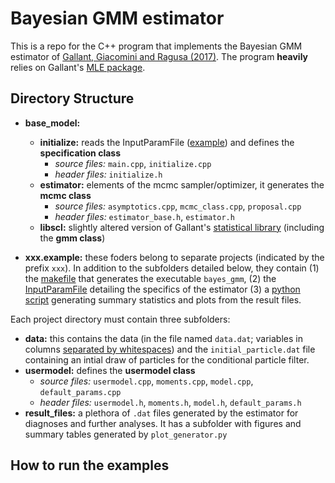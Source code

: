 # Bayesian GMM estimator


This is a repo for the C++ program that implements the Bayesian GMM estimator of [Gallant, Giacomini and Ragusa (2017)](https://www.aronaldg.org/papers/bliml.pdf). The program **heavily** relies on Gallant's [MLE package](https://www.aronaldg.org/webfiles/mle/).


## Directory Structure

* **base_model:**
  * **initialize:** reads the InputParamFile ([example](https://github.com/szokeb87/bayes_gmm/blob/master/sv_example/svsim.param.000)) and defines the **specification class**
     * *source files:* `main.cpp`, `initialize.cpp` 
     * *header files:* `initialize.h` 
  * **estimator:** elements of the mcmc sampler/optimizer, it generates the **mcmc class**
     * *source files:* `asymptotics.cpp`, `mcmc_class.cpp`, `proposal.cpp` 
     * *header files:* `estimator_base.h`, `estimator.h` 
  * **libscl:** slightly altered version of Gallant's [statistical library](https://www.aronaldg.org/webfiles/libscl) (including the **gmm class**) 

* **xxx.example:** these foders belong to separate projects (indicated by the prefix `xxx`). In addition to the subfolders detailed below, they contain (1) the [makefile](https://github.com/szokeb87/bayes_gmm/blob/master/sv_example/makefile) that generates the executable `bayes_gmm`, (2) the [InputParamFile](https://github.com/szokeb87/bayes_gmm/blob/master/sv_example/svsim.param.000) detailing the specifics of the estimator (3) a [python script](https://github.com/szokeb87/bayes_gmm/blob/master/sv_example/plot_generator.py) generating summary statistics and plots from the result files. 

Each project directory must contain three subfolders: 
  * **data:** this contains the data (in the file named `data.dat`; variables in columns [separated by whitespaces](https://github.com/szokeb87/bayes_gmm/blob/master/sv_example/data/data.dat)) and the `initial_particle.dat` file containing an intial draw of particles for the conditional particle filter.
  * **usermodel:** defines the **usermodel class**
     * *source files:* `usermodel.cpp`, `moments.cpp`, `model.cpp`, `default_params.cpp` 
     * *header files:* `usermodel.h`, `moments.h`, `model.h`, `default_params.h`
  * **result_files:** a plethora of `.dat` files generated by the estimator for diagnoses and further analyses. It has a subfolder with figures and summary tables generated by `plot_generator.py`



## How to run the examples



